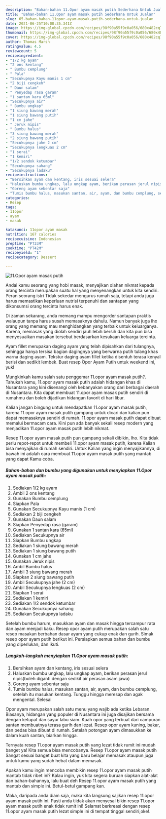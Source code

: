 ```yaml
---
description: "Bahan-bahan 11.Opor ayam masak putih Sederhana Untuk Jualan"
title: "Bahan-bahan 11.Opor ayam masak putih Sederhana Untuk Jualan"
slug: 65-bahan-bahan-11opor-ayam-masak-putih-sederhana-untuk-jualan
date: 2021-06-25T10:00:35.341Z
image: https://img-global.cpcdn.com/recipes/98f90a55f9c0a056/680x482cq70/11opor-ayam-masak-putih-foto-resep-utama.jpg
thumbnail: https://img-global.cpcdn.com/recipes/98f90a55f9c0a056/680x482cq70/11opor-ayam-masak-putih-foto-resep-utama.jpg
cover: https://img-global.cpcdn.com/recipes/98f90a55f9c0a056/680x482cq70/11opor-ayam-masak-putih-foto-resep-utama.jpg
author: Thomas Marsh
ratingvalue: 4.5
reviewcount: 5
recipeingredient:
- "1/2 kg ayam"
- "2 ons kentang"
- " Bumbu cemplung"
- " Pala"
- "Secukupnya Kayu manis 1 cm"
- "2 biji cengkeh"
- " Daun salam"
- " Penyedap rasa garam"
- "1 santan kara 65ml"
- "Secukupnya air"
- " Bumbu ungkap"
- "1 siung bawang merah"
- "1 siung bawang putih"
- "1 cm jahe"
- " Jeruk nipis"
- " Bumbu halus"
- "3 siung bawang merah"
- "2 siung bawang putih"
- "Secukupnya jahe 2 cm"
- "Secukupnya lengkuas 2 cm"
- "1 serai"
- "1 kemiri"
- "1/2 sendok ketumbar"
- "Secukupnya sahang"
- "Secukupnya ladaku"
recipeinstructions:
- "Bersihkan ayam dan kentang, iris sesuai selera"
- "Haluskan bumbu ungkap, lalu ungkap ayam, berikan perasan jerul nipis(boleh diganti dengan sedikit air perasan asam jawa)"
- "Goreng ayam sebentar saja"
- "Tumis bumbu halus, masukan santan, air, ayam, dan bumbu cemplung, setelah itu masukan kentang. Tunggu hingga meresap dan agak mengental. Selesai"
categories:
- Resep
tags:
- 11opor
- ayam
- masak

katakunci: 11opor ayam masak 
nutrition: 167 calories
recipecuisine: Indonesian
preptime: "PT33M"
cooktime: "PT42M"
recipeyield: "1"
recipecategory: Dessert

---
```



![11.Opor ayam masak putih](https://img-global.cpcdn.com/recipes/98f90a55f9c0a056/680x482cq70/11opor-ayam-masak-putih-foto-resep-utama.jpg)

Andai kamu seorang yang hobi masak, menyajikan olahan nikmat kepada orang tercinta merupakan suatu hal yang menyenangkan untuk kita sendiri. Peran seorang istri Tidak sekedar mengurus rumah saja, tetapi anda juga harus memastikan keperluan nutrisi terpenuhi dan santapan yang dikonsumsi orang tercinta harus enak.

Di zaman  sekarang, anda memang mampu mengorder santapan praktis walaupun tanpa harus susah memasaknya dahulu. Namun banyak juga lho orang yang memang mau menghidangkan yang terbaik untuk keluarganya. Karena, memasak yang diolah sendiri jauh lebih bersih dan kita pun bisa menyesuaikan masakan tersebut berdasarkan kesukaan keluarga tercinta. 

Ayam fillet merupakan daging ayam yang telah dipisahkan dari tulangnya, sehingga hanya tersisa bagian dagingnya yang berwarna putih tulang khas warna daging ayam. Tekstur daging ayam fillet ketika disentuh terasa kenyal berisi dan sedikit lembek. Buat resep Opor Ayam Putih untuk weekend ini, yuk!

Mungkinkah kamu salah satu penggemar 11.opor ayam masak putih?. Tahukah kamu, 11.opor ayam masak putih adalah hidangan khas di Nusantara yang kini disenangi oleh kebanyakan orang dari berbagai daerah di Nusantara. Kita dapat membuat 11.opor ayam masak putih sendiri di rumahmu dan boleh dijadikan hidangan favorit di hari libur.

Kalian jangan bingung untuk mendapatkan 11.opor ayam masak putih, karena 11.opor ayam masak putih gampang untuk dicari dan kalian pun dapat memasaknya sendiri di rumah. 11.opor ayam masak putih dapat dibuat memalui bermacam cara. Kini pun ada banyak sekali resep modern yang menjadikan 11.opor ayam masak putih lebih nikmat.

Resep 11.opor ayam masak putih pun gampang sekali dibikin, lho. Kita tidak perlu repot-repot untuk membeli 11.opor ayam masak putih, karena Kalian bisa menyajikan di rumah sendiri. Untuk Kalian yang ingin menyajikannya, di bawah ini adalah cara membuat 11.opor ayam masak putih yang mantab yang dapat Kamu coba.

<!--inarticleads1-->

##### Bahan-bahan dan bumbu yang digunakan untuk menyiapkan 11.Opor ayam masak putih:

1. Sediakan 1/2 kg ayam
1. Ambil 2 ons kentang
1. Gunakan  Bumbu cemplung
1. Siapkan  Pala
1. Gunakan Secukupnya Kayu manis (1 cm)
1. Sediakan 2 biji cengkeh
1. Gunakan  Daun salam
1. Siapkan  Penyedap rasa (garam)
1. Gunakan 1 santan kara (65ml)
1. Sediakan Secukupnya air
1. Siapkan  Bumbu ungkap
1. Sediakan 1 siung bawang merah
1. Sediakan 1 siung bawang putih
1. Gunakan 1 cm jahe
1. Gunakan  Jeruk nipis
1. Ambil  Bumbu halus
1. Ambil 3 siung bawang merah
1. Siapkan 2 siung bawang putih
1. Ambil Secukupnya jahe (2 cm)
1. Ambil Secukupnya lengkuas (2 cm)
1. Siapkan 1 serai
1. Sediakan 1 kemiri
1. Sediakan 1/2 sendok ketumbar
1. Gunakan Secukupnya sahang
1. Sediakan Secukupnya ladaku


Setelah bumbu harum, masukkan ayam dan masak hingga tercampur rata dan ayam menjadi kaku. Resep opor ayam putih merupakan salah satu resep masakan berbahan dasar ayam yang cukup enak dan gurih. Simak resep opor ayam putih berikut ini. Persiapkan semua bahan dan bumbu yang diperlukan, dan ikuti. 

<!--inarticleads2-->

##### Langkah-langkah menyiapkan 11.Opor ayam masak putih:

1. Bersihkan ayam dan kentang, iris sesuai selera
1. Haluskan bumbu ungkap, lalu ungkap ayam, berikan perasan jerul nipis(boleh diganti dengan sedikit air perasan asam jawa)
1. Goreng ayam sebentar saja
1. Tumis bumbu halus, masukan santan, air, ayam, dan bumbu cemplung, setelah itu masukan kentang. Tunggu hingga meresap dan agak mengental. Selesai


Opor ayam merupakan salah satu menu yang wajib ada ketika Lebaran. Biasanya, hidangan yang populer di Nusantara ini juga disajikan bersama dengan ketupat dan sayur labu siam. Kuah opor yang terbuat dari campuran santan membuatnya terasa gurih dan lezat. Resep opor ayam kuning, bakar, dan pedas bisa dibuat di rumah. Setelah potongan ayam dimasukkan ke dalam kuah santan, biarkan hingga. 

Ternyata resep 11.opor ayam masak putih yang lezat tidak rumit ini mudah banget ya! Kita semua bisa mencobanya. Resep 11.opor ayam masak putih Sangat sesuai banget buat kita yang baru belajar memasak ataupun juga untuk kamu yang sudah hebat dalam memasak.

Apakah kamu ingin mencoba membikin resep 11.opor ayam masak putih mantab tidak ribet ini? Kalau ingin, yuk kita segera buruan siapkan alat-alat dan bahan-bahannya, lalu buat deh Resep 11.opor ayam masak putih yang mantab dan simple ini. Betul-betul gampang kan. 

Maka, daripada anda diam saja, maka kita langsung sajikan resep 11.opor ayam masak putih ini. Pasti anda tiidak akan menyesal bikin resep 11.opor ayam masak putih enak tidak rumit ini! Selamat berkreasi dengan resep 11.opor ayam masak putih lezat simple ini di tempat tinggal sendiri,oke!.

